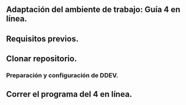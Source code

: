 
## Adaptación del ambiente de trabajo: Guía 4 en línea.



## Requisitos previos.


## Clonar repositorio.



### Preparación y configuración de DDEV.



## Correr el programa del 4 en línea.

